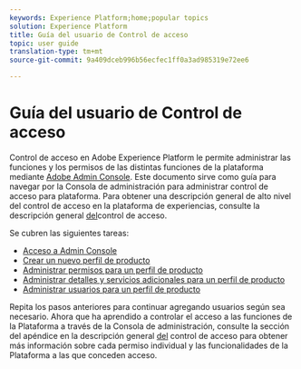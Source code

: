 ```yaml
---
keywords: Experience Platform;home;popular topics
solution: Experience Platform
title: Guía del usuario de Control de acceso
topic: user guide
translation-type: tm+mt
source-git-commit: 9a409dceb996b56ecfec1ff0a3ad985319e72ee6

---
```



# Guía del usuario de Control de acceso

Control de acceso en Adobe Experience Platform le permite administrar las funciones y los permisos de las distintas funciones de la plataforma mediante [Adobe Admin Console](https://adminconsole.adobe.com). Este documento sirve como guía para navegar por la Consola de administración para administrar control de acceso para plataforma. Para obtener una descripción general de alto nivel del control de acceso en la plataforma de experiencias, consulte la descripción general [del](./../home.md)control de acceso.

Se cubren las siguientes tareas:

- [Acceso a Admin Console](./browse.md)
- [Crear un nuevo perfil de producto](./create-profile.md)
- [Administrar permisos para un perfil de producto](./permissions.md)
- [Administrar detalles y servicios adicionales para un perfil de producto](./details-and-services.md)
- [Administrar usuarios para un perfil de producto](./users.md)

Repita los pasos anteriores para continuar agregando usuarios según sea necesario. Ahora que ha aprendido a controlar el acceso a las funciones de la Plataforma a través de la Consola de administración, consulte la sección del apéndice en la descripción general [del](../home.md) control de acceso para obtener más información sobre cada permiso individual y las funcionalidades de la Plataforma a las que conceden acceso.